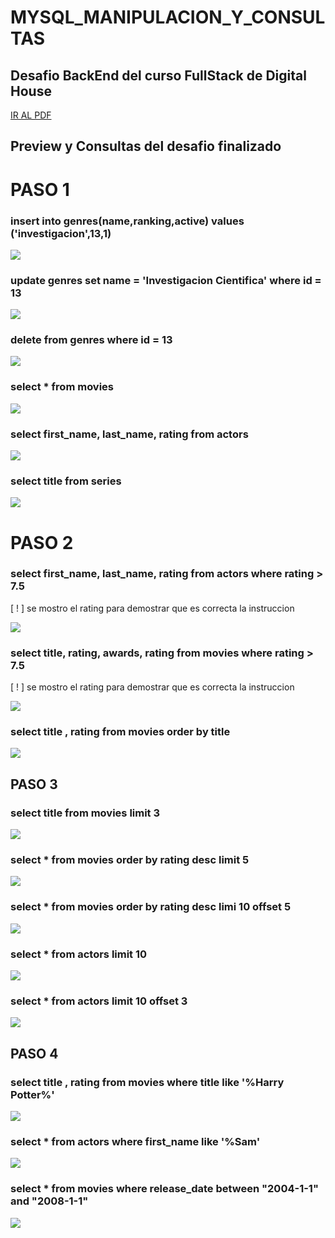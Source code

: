 # MYSQL_MANIPULACION_Y_CONSULTAS
## Desafio BackEnd del curso FullStack de Digital House

<a href="">IR AL PDF<a>

   
## Preview y Consultas del desafio finalizado
# PASO 1
### insert    into    genres(name,ranking,active)    values ('investigacion',13,1)
<img src="1.1.PNG">

### update    genres     set name = 'Investigacion Cientifica'   where id = 13 
<img src="1.2.PNG">
  
### delete from genres    where id = 13  
<img src="1.3.PNG">
  
### select * from movies
<img src="1.4.PNG">
  
### select first_name, last_name, rating    from actors
<img src="1.5.PNG">
  

### select title    from series   
<img src="1.6.PNG">
  
# PASO 2

### select first_name, last_name, rating    from actors    where rating > 7.5
[ ! ] se mostro el rating para demostrar que es correcta la instruccion   

<img src="2.1.PNG">
  
  
### select title, rating, awards, rating    from movies    where rating > 7.5
[ ! ] se mostro el rating para demostrar que es correcta la instruccion
  
<img src="/2.2.PNG">
  
  
### select title , rating    from movies    order by title    
<img src="2.3.PNG">
  
## PASO 3
  
### select title    from movies    limit 3
<img src="3.1.PNG">
  
  
### select *    from movies    order by rating desc    limit 5
<img src="3.2.PNG">
  

### select *    from movies    order by rating desc    limi 10    offset 5
<img src="3.3.PNG">
  

### select *    from actors    limit 10
<img src="3.4.PNG">
  

### select *    from actors    limit 10    offset 3
<img src="3.4A.PNG">
  
## PASO 4
  

### select title , rating    from movies    where title    like '%Harry Potter%'
<img src="/4.1.PNG">
  
 
### select *    from actors    where first_name     like '%Sam'   
<img src="/4.2.PNG">
  

### select *    from movies    where release_date     between "2004-1-1" and "2008-1-1"

<img src="/4.3.PNG">
